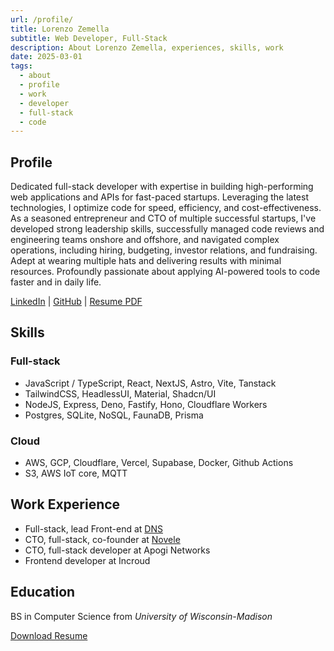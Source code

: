 ```yaml
---
url: /profile/
title: Lorenzo Zemella
subtitle: Web Developer, Full-Stack
description: About Lorenzo Zemella, experiences, skills, work
date: 2025-03-01
tags:
  - about
  - profile
  - work
  - developer
  - full-stack
  - code
---
```


<section>

## Profile

Dedicated full-stack developer with expertise in building high-performing web applications and APIs for fast-paced startups. Leveraging the latest technologies, I optimize code for speed, efficiency, and cost-effectiveness. As a seasoned entrepreneur and CTO of multiple successful startups, I've developed strong leadership skills, successfully managed code reviews and engineering teams onshore and offshore, and navigated complex operations, including hiring, budgeting, investor relations, and fundraising. Adept at wearing multiple hats and delivering results with minimal resources. Profoundly passionate about applying AI-powered tools to code faster and in daily life.

[LinkedIn]({{author.x.social.linkedin}}) | [GitHub]({{author.x.social.github}}) | [Resume PDF](/assets/files/Lorenzo%20Zemella%20-%20CV.pdf)

</section>
<section>

## Skills

### Full-stack

- JavaScript / TypeScript, React, NextJS, Astro, Vite, Tanstack
- TailwindCSS, HeadlessUI, Material, Shadcn/UI
- NodeJS, Express, Deno, Fastify, Hono, Cloudflare Workers
- Postgres, SQLite, NoSQL, FaunaDB, Prisma

### Cloud

- AWS, GCP, Cloudflare, Vercel, Supabase, Docker, Github Actions
- S3, AWS IoT core, MQTT

</section><section>

## Work Experience

- Full-stack, lead Front-end at [DNS]({{links.DNS}})
- CTO, full-stack, co-founder at [Novele]({{links.Novele}})
- CTO, full-stack developer at Apogi Networks
- Frontend developer at Incroud

</section><section>

## Education

BS in Computer Science from _University of Wisconsin-Madison_

</section>

[Download Resume](/assets/files/Lorenzo%20Zemella%20-%20CV.pdf)
